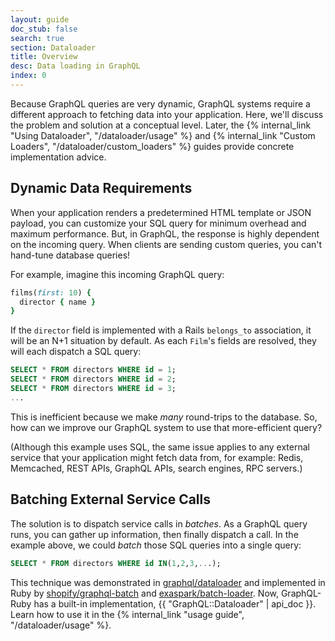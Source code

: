 ```yaml
---
layout: guide
doc_stub: false
search: true
section: Dataloader
title: Overview
desc: Data loading in GraphQL
index: 0
---
```


Because GraphQL queries are very dynamic, GraphQL systems require a different approach to fetching data into your application. Here, we'll discuss the problem and solution at a conceptual level. Later, the {% internal_link "Using Dataloader", "/dataloader/usage" %} and {% internal_link "Custom Loaders", "/dataloader/custom_loaders" %} guides provide concrete implementation advice.

## Dynamic Data Requirements

When your application renders a predetermined HTML template or JSON payload, you can customize your SQL query for minimum overhead and maximum performance. But, in GraphQL, the response is highly dependent on the incoming query. When clients are sending custom queries, you can't hand-tune database queries!

For example, imagine this incoming GraphQL query:

```ruby
films(first: 10) {
  director { name }
}
```

If the `director` field is implemented with a Rails `belongs_to` association, it will be an N+1 situation by default. As each `Film`'s fields are resolved, they will each dispatch a SQL query:

```SQL
SELECT * FROM directors WHERE id = 1;
SELECT * FROM directors WHERE id = 2;
SELECT * FROM directors WHERE id = 3;
...
```

This is inefficient because we make _many_ round-trips to the database. So, how can we improve our GraphQL system to use that more-efficient query?

(Although this example uses SQL, the same issue applies to any external service that your application might fetch data from, for example: Redis, Memcached, REST APIs, GraphQL APIs, search engines, RPC servers.)

## Batching External Service Calls

The solution is to dispatch service calls in _batches_. As a GraphQL query runs, you can gather up information, then finally dispatch a call. In the example above, we could _batch_ those SQL queries into a single query:

```SQL
SELECT * FROM directors WHERE id IN(1,2,3,...);
```

This technique was demonstrated in [graphql/dataloader](https://github.com/graphql/dataloader) and implemented in Ruby by [shopify/graphql-batch](https://github.com/shopify/graphql-batch) and [exaspark/batch-loader](https://github.com/exAspArk/batch-loader/). Now, GraphQL-Ruby has a built-in implementation, {{ "GraphQL::Dataloader" | api_doc }}. Learn how to use it in the {% internal_link "usage guide", "/dataloader/usage" %}.
